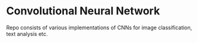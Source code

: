 # Convolutional Neural Network
Repo consists of various implementations of CNNs for image classification, text analysis etc.
